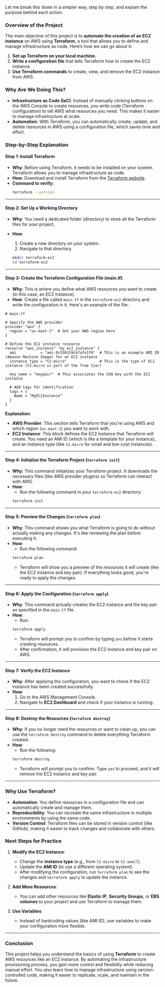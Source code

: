 Let me break this down in a simpler way, step by step, and explain the purpose behind each action.

### Overview of the Project

The main objective of this project is to **automate the creation of an EC2 instance** on AWS using **Terraform**, a tool that allows you to define and manage infrastructure as code. Here’s how we can go about it:

1. **Set up Terraform on your local machine.**
2. **Write a configuration file** that tells Terraform how to create the EC2 instance.
3. **Use Terraform commands** to create, view, and remove the EC2 instance from AWS.

### Why Are We Doing This?

- **Infrastructure as Code (IaC)**: Instead of manually clicking buttons on the AWS Console to create resources, you write code (Terraform configuration) to tell AWS what resources you need. This makes it easier to manage infrastructure at scale.
- **Automation**: With Terraform, you can automatically create, update, and delete resources in AWS using a configuration file, which saves time and effort.

### Step-by-Step Explanation

#### Step 1: **Install Terraform**

- **Why**: Before using Terraform, it needs to be installed on your system. Terraform allows you to manage infrastructure as code.
- **How**: Download and install Terraform from the [Terraform website](https://www.terraform.io/downloads.html).
- **Command to verify**:
  ```bash
  terraform --version
  ```

---

#### Step 2: **Set Up a Working Directory**

- **Why**: You need a dedicated folder (directory) to store all the Terraform files for your project.
- **How**:
  1. Create a new directory on your system.
  2. Navigate to that directory.

  ```bash
  mkdir terraform-ec2
  cd terraform-ec2
  ```

---

#### Step 3: **Create the Terraform Configuration File (main.tf)**

- **Why**: This is where you define what AWS resources you want to create (in this case, an EC2 instance).
- **How**: Create a file called `main.tf` in the `terraform-ec2` directory and write the configuration in it. Here's an example of the file:

```hcl
# main.tf

# Specify the AWS provider
provider "aws" {
  region = "us-east-1"  # Set your AWS region here
}

# Define the EC2 instance resource
resource "aws_instance" "my_ec2_instance" {
  ami           = "ami-0c55b159cbfafe1f0"  # This is an example AMI ID (Amazon Machine Image) for an EC2 instance
  instance_type = "t2.micro"               # This is the type of EC2 instance (t2.micro is part of the free tier)

  key_name = "keypair"  # This associates the SSH key with the EC2 instance

  # Add tags for identification
  tags = {
    Name = "MyEC2Instance"
  }
}
```

**Explanation**:
- **AWS Provider**: This section tells Terraform that you're using AWS and which region (`us-east-1`) you want to work with.
- **EC2 Instance**: This block defines the EC2 instance that Terraform will create. You need an AMI ID (which is like a template for your instance), and an instance type (like `t2.micro` for small and low-cost instances).

---

#### Step 4: **Initialize the Terraform Project (`terraform init`)**

- **Why**: This command initializes your Terraform project. It downloads the necessary files (like AWS provider plugins) so Terraform can interact with AWS.
- **How**:
  - Run the following command in your `terraform-ec2` directory:
  ```bash
  terraform init
  ```

---

#### Step 5: **Preview the Changes (`terraform plan`)**

- **Why**: This command shows you what Terraform is going to do without actually making any changes. It's like reviewing the plan before executing it.
- **How**:
  - Run the following command:
  ```bash
  terraform plan
  ```
  - Terraform will show you a preview of the resources it will create (like the EC2 instance and key pair). If everything looks good, you're ready to apply the changes.

---

#### Step 6: **Apply the Configuration (`terraform apply`)**

- **Why**: This command actually creates the EC2 instance and the key pair as specified in the `main.tf` file.
- **How**:
  - Run:
  ```bash
  terraform apply
  ```
  - Terraform will prompt you to confirm by typing `yes` before it starts creating resources.
  - After confirmation, it will provision the EC2 instance and key pair on AWS.

---

#### Step 7: **Verify the EC2 Instance**

- **Why**: After applying the configuration, you want to check if the EC2 instance has been created successfully.
- **How**:
  1. Go to the AWS Management Console.
  2. Navigate to **EC2 Dashboard** and check if your instance is running.

---

#### Step 8: **Destroy the Resources (`terraform destroy`)**

- **Why**: If you no longer need the resources or want to clean up, you can use the `terraform destroy` command to delete everything Terraform created.
- **How**:
  - Run the following:
  ```bash
  terraform destroy
  ```
  - Terraform will prompt you to confirm. Type `yes` to proceed, and it will remove the EC2 instance and key pair.

---

### Why Use Terraform?

- **Automation**: You define resources in a configuration file and can automatically create and manage them.
- **Reproducibility**: You can recreate the same infrastructure in multiple environments by using the same code.
- **Version Control**: Terraform files can be stored in version control (like GitHub), making it easier to track changes and collaborate with others.

### Next Steps for Practice

1. **Modify the EC2 Instance**:
   - Change the **instance type** (e.g., from `t2.micro` to `t2.small`).
   - Update the **AMI ID** (to use a different operating system).
   - After modifying the configuration, run `terraform plan` to see the changes and `terraform apply` to update the instance.

2. **Add More Resources**:
   - You can add other resources like **Elastic IP**, **Security Groups**, or **EBS volumes** to your project and use Terraform to manage them.

3. **Use Variables**:
   - Instead of hardcoding values (like AMI ID), use variables to make your configuration more flexible.

---

### Conclusion

This project helps you understand the basics of using **Terraform** to create AWS resources like an EC2 instance. By automating the infrastructure provisioning process, you gain more control and flexibility while reducing manual effort. You also learn how to manage infrastructure using version-controlled code, making it easier to replicate, scale, and maintain in the future.
